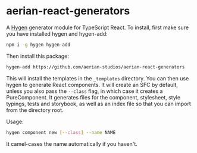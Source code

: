 # aerian-react-generators

A [Hygen](https://www.hygen.io) generator module for TypeScript React. To install, first make sure you have installed hygen and hygen-add:

```sh
npm i -g hygen hygen-add
```

Then install this package:

```sh
hygen-add https://github.com/aerian-studios/aerian-react-generators
```

This will install the templates in the `_templates` directory. You can then use hygen to generate React components. It will create an SFC by default, unless you also pass the `--class` flag, in which case it creates a PureComponent. It generates files for the component, stylesheet, style typings, tests and storybook, as well as an index file so that you can import from the directory root.

Usage:

```sh
hygen component new [--class] --name NAME
```

It camel-cases the name automatically if you haven't.
